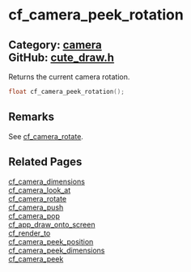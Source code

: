 [//]: # (This file is automatically generated by Cute Framework's docs parser.)
[//]: # (Do not edit this file by hand!)
[//]: # (See: https://github.com/RandyGaul/cute_framework/blob/master/samples/docs_parser.cpp)
[](../header.md ':include')

# cf_camera_peek_rotation

Category: [camera](/api_reference?id=camera)  
GitHub: [cute_draw.h](https://github.com/RandyGaul/cute_framework/blob/master/include/cute_draw.h)  
---

Returns the current camera rotation.

```cpp
float cf_camera_peek_rotation();
```

## Remarks

See [cf_camera_rotate](/camera/cf_camera_rotate.md).

## Related Pages

[cf_camera_dimensions](/camera/cf_camera_dimensions.md)  
[cf_camera_look_at](/camera/cf_camera_look_at.md)  
[cf_camera_rotate](/camera/cf_camera_rotate.md)  
[cf_camera_push](/camera/cf_camera_push.md)  
[cf_camera_pop](/camera/cf_camera_pop.md)  
[cf_app_draw_onto_screen](/app/cf_app_draw_onto_screen.md)  
[cf_render_to](/draw/cf_render_to.md)  
[cf_camera_peek_position](/camera/cf_camera_peek_position.md)  
[cf_camera_peek_dimensions](/camera/cf_camera_peek_dimensions.md)  
[cf_camera_peek](/camera/cf_camera_peek.md)  
